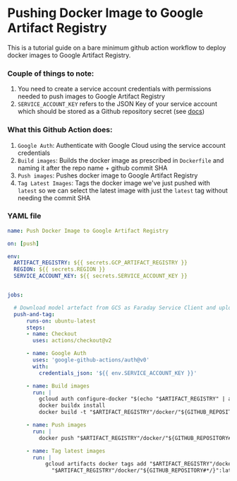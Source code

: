 # Pushing Docker Image to Google Artifact Registry
This is a tutorial guide on a bare minimum github action workflow to deploy docker images to Google Artifact Registry.



### Couple of things to note:
1. You need to create a service account credentials with permissions needed to push images to Google Artifact Registry
2. `SERVICE_ACCOUNT_KEY` refers to the JSON Key of your service account which should be stored as a Github repository secret (see [docs](https://cloud.google.com/iam/docs/creating-managing-service-account-keys))



### What this Github Action does:

1. `Google Auth`: Authenticate with Google Cloud using the service account credentials
2. `Build images`: Builds the docker image as prescribed in `Dockerfile` and naming it after the repo name + github commit SHA
3. `Push images`: Pushes docker image to Google Artifact Registry
4. `Tag Latest Images`: Tags the docker image we've just pushed with `latest` so we can select the latest image with just the `latest` tag without needing the commit SHA


### YAML file
```yaml
name: Push Docker Image to Google Artifact Registry

on: [push]

env:
  ARTIFACT_REGISTRY: ${{ secrets.GCP_ARTIFACT_REGISTRY }}
  REGION: ${{ secrets.REGION }}
  SERVICE_ACCOUNT_KEY: ${{ secrets.SERVICE_ACCOUNT_KEY }}


jobs:

  # Download model artefact from GCS as Faraday Service Client and upload to Github
  push-and-tag:
      runs-on: ubuntu-latest
      steps:
      - name: Checkout
        uses: actions/checkout@v2

      - name: Google Auth
        uses: 'google-github-actions/auth@v0'
        with:
          credentials_json: '${{ env.SERVICE_ACCOUNT_KEY }}'

      - name: Build images
        run: |
          gcloud auth configure-docker "$(echo "$ARTIFACT_REGISTRY" | awk -F/ '{print $1}')"
          docker buildx install
          docker build -t "$ARTIFACT_REGISTRY"/docker/"${GITHUB_REPOSITORY#*/}":"$GITHUB_SHA"

      - name: Push images
        run: |
          docker push "$ARTIFACT_REGISTRY"/docker/"${GITHUB_REPOSITORY#*/}":"$GITHUB_SHA"

      - name: Tag latest images
        run: |
            gcloud artifacts docker tags add "$ARTIFACT_REGISTRY"/docker/"${GITHUB_REPOSITORY#*/}":"$GITHUB_SHA" \
              "$ARTIFACT_REGISTRY"/docker/"${GITHUB_REPOSITORY#*/}":latest

```
